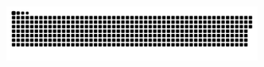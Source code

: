 


![snake gif](https://github.com/lemuelgomez/lemuelgomez/blob/output/github-contribution-grid-snake.svg)
